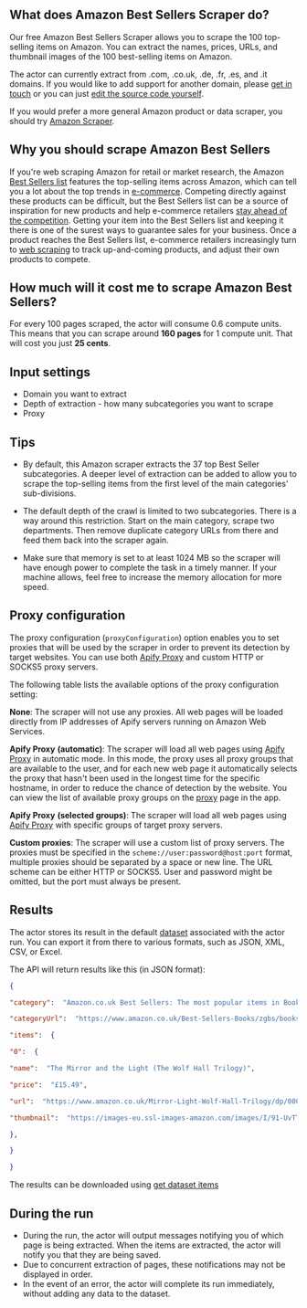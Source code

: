 ## What does Amazon Best Sellers Scraper do?
Our free Amazon Best Sellers Scraper allows you to scrape the 100 top-selling items on Amazon. You can extract the names, prices, URLs, and thumbnail images of the 100 best-selling items on Amazon.

The actor can currently extract from .com, .co.uk, .de, .fr, .es, and .it domains. If you would like to add support for another domain, please [get in touch](mailto:support@apify.com) or you can just [edit the source code yourself](https://github.com/m-murasovs/amazon-bestsellers-scraper).

If you would prefer a more general Amazon product or data scraper, you should try [Amazon Scraper](https://apify.com/vaclavrut/amazon-crawler).

## Why you should scrape Amazon Best Sellers
If you're web scraping Amazon for retail or market research, the Amazon [Best Sellers list](https://www.amazon.com/gp/help/customer/display.html?nodeId=525376) features the top-selling items across Amazon, which can tell you a lot about the top trends in [e-commerce](https://apify.com/industries/ecommerce-and-retail). Competing directly against these products can be difficult, but the Best Sellers list can be a source of inspiration for new products and help e-commerce retailers [stay ahead of the competition](https://apify.com/use-cases/price-comparison). Getting your item into the Best Sellers list and keeping it there is one of the surest ways to guarantee sales for your business. Once a product reaches the Best Sellers list, e-commerce retailers increasingly turn to [web scraping](https://apify.com/apify/web-scraper) to track up-and-coming products, and adjust their own products to compete.

## How much will it cost me to scrape Amazon Best Sellers?
For every 100 pages scraped, the actor will consume 0.6 compute units. This means that you can scrape around **160 pages** for 1 compute unit. That will cost you just **25 cents**. 

## Input settings
-   Domain you want to extract
-   Depth of extraction - how many subcategories you want to scrape
-   Proxy

## Tips
- By default, this Amazon scraper extracts the 37 top Best Seller subcategories. A deeper level of extraction can be added to allow you to scrape the top-selling items from the first level of the main categories' sub-divisions.

- The default depth of the crawl is limited to two subcategories. There is a way around this restriction. Start on the main category, scrape two departments. Then remove duplicate category URLs from there and feed them back into the scraper again.

- Make sure that memory is set to at least 1024 MB so the scraper will have enough power to complete the task in a timely manner. If your machine allows, feel free to increase the memory allocation for more speed.

## Proxy configuration
The proxy configuration (`proxyConfiguration`) option enables you to set proxies that will be used by the scraper in order to prevent its detection by target websites. You can use both [Apify Proxy](https://apify.com/proxy) and custom HTTP or SOCKS5 proxy servers.

The following table lists the available options of the proxy configuration setting:

**None**: The scraper will not use any proxies. All web pages will be loaded directly from IP addresses of Apify servers running on Amazon Web Services.

**Apify Proxy** **(automatic)**: 
The scraper will load all web pages using [Apify Proxy](https://apify.com/proxy) in automatic mode. In this mode, the proxy uses all proxy groups that are available to the user, and for each new web page it automatically selects the proxy that hasn't been used in the longest time for the specific hostname, in order to reduce the chance of detection by the website. You can view the list of available proxy groups on the [proxy](https://my.apify.com/proxy) page in the app.

**Apify Proxy** **(selected groups)**: The scraper will load all web pages using [Apify Proxy](https://apify.com/proxy) with specific groups of target proxy servers.

**Custom proxies**: The scraper will use a custom list of proxy servers. The proxies must be specified in the `scheme://user:password@host:port` format, multiple proxies should be separated by a space or new line. The URL scheme can be either HTTP or SOCKS5. User and password might be omitted, but the port must always be present.

## Results
The actor stores its result in the default [dataset](https://apify.com/docs/storage#dataset) associated with the actor run. You can export it from there to various formats, such as JSON, XML, CSV, or Excel.

The API will return results like this (in JSON format):

```json
{

"category":  "Amazon.co.uk Best Sellers: The most popular items in Books",

"categoryUrl":  "https://www.amazon.co.uk/Best-Sellers-Books/zgbs/books/ref=zg_bs_nav_0/261-6986927-7102013",

"items":  {

"0":  {

"name":  "The Mirror and the Light (The Wolf Hall Trilogy)",

"price":  "£15.49",

"url":  "https://www.amazon.co.uk/Mirror-Light-Wolf-Hall-Trilogy/dp/0007480997/ref=zg_bs_books_1?_encoding=UTF8&psc=1&refRID=3PNZSWBH3A0H1QCWYPP6",

"thumbnail":  "https://images-eu.ssl-images-amazon.com/images/I/91-UvTTh4lL._AC_UL200_SR200,200_.jpg"

},

}

}

```

The results can be downloaded using [get dataset items](https://www.apify.com/docs/api/v2#/reference/datasets/item-collection/get-items)

## During the run
- During the run, the actor will output messages notifying you of which page is being extracted. When the items are extracted, the actor will notify you that they are being saved.
- Due to concurrent extraction of pages, these notifications may not be displayed in order.
- In the event of an error, the actor will complete its run immediately, without adding any data to the dataset.

